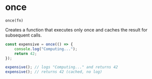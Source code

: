 # once

`once(fn)`

Creates a function that executes only once and caches the result for subsequent calls.

```ts
const expensive = once(() => {
    console.log("Computing...");
    return 42;
});

expensive(); // logs "Computing..." and returns 42
expensive(); // returns 42 (cached, no log)
```

